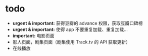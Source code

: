 # todo

- **urgent & important:** 获得豆瓣的 advance 权限，获取豆瓣口碑榜
- **urgent & important:** 使得 app 不要重复加载、重复加载…
- **important:** 电影页面
- 影人页面，剧集页面（剧集使用 Track.tv 的 API 获取更新）
- 在线播放